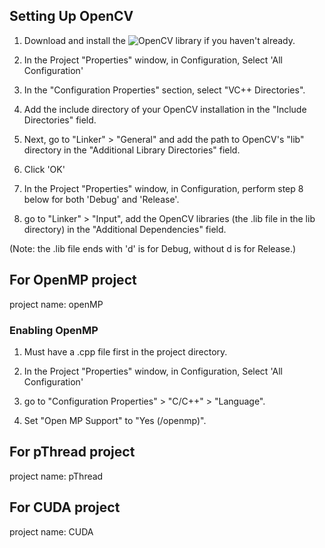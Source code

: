 ## Setting Up OpenCV
1. Download and install the ![OpenCV library](https://opencv.org/releases/) if you haven't already. 

2. In the Project "Properties" window, in Configuration, Select 'All Configuration'

3. In the "Configuration Properties" section, select "VC++ Directories".

4. Add the include directory of your OpenCV installation in the "Include Directories" field.

5. Next, go to "Linker" > "General" and add the path to OpenCV's "lib" directory in the "Additional Library Directories" field.

6. Click 'OK'

7. In the Project "Properties" window, in Configuration, perform step 8 below for both 'Debug' and 'Release'.
 
8. go to "Linker" > "Input", add the OpenCV libraries (the .lib file in the lib directory) in the "Additional Dependencies" field.

(Note: the .lib file ends with 'd' is for Debug, without d is for Release.)

## For OpenMP project
project name: openMP

### Enabling OpenMP
1. Must have a .cpp file first in the project directory.

2. In the Project "Properties" window, in Configuration, Select 'All Configuration'

3. go to "Configuration Properties" > "C/C++" > "Language".

4. Set "Open MP Support" to "Yes (/openmp)".

## For pThread project
project name: pThread

## For CUDA project
project name: CUDA
